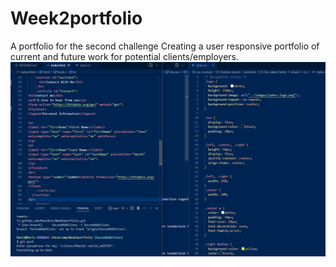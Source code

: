 # Week2portfolio
A portfolio for the second challenge
Creating a user responsive portfolio of current and future work for potential clients/employers.
![Addition of forms and centreing](image/forms.png)

